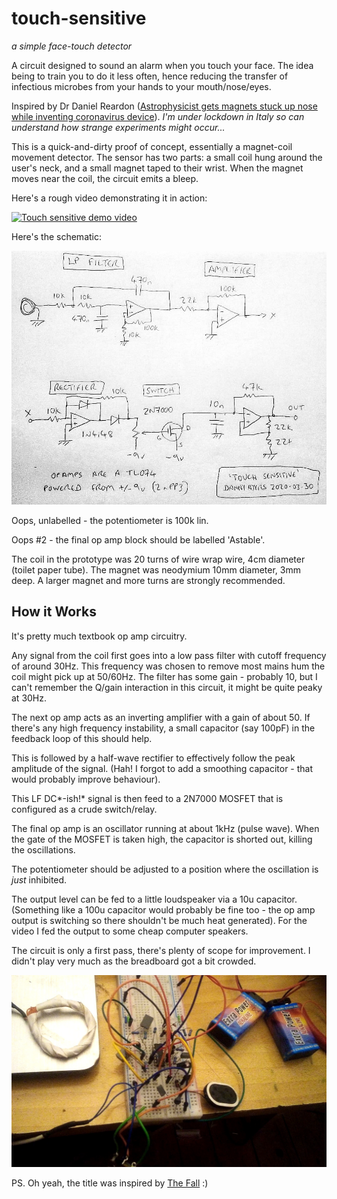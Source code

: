 # touch-sensitive
*a simple face-touch detector*

A circuit designed to sound an alarm when you touch your face. The idea being to train you to do it less often, hence reducing the transfer of infectious microbes from your hands to your mouth/nose/eyes.

Inspired by Dr Daniel Reardon ([Astrophysicist gets magnets stuck up nose while inventing coronavirus device](https://www.theguardian.com/australia-news/2020/mar/30/astrophysicist-gets-magnets-stuck-up-nose-while-inventing-coronavirus-device)). *I'm under lockdown in Italy so can understand how strange experiments might occur...*

This is a quick-and-dirty proof of concept, essentially a magnet-coil movement detector. The sensor has two parts: a small coil hung around the user's neck, and a small magnet taped to their wrist. When the magnet moves near the coil, the circuit emits a bleep.

Here's a rough video demonstrating it in action:

[![Touch sensitive demo video](https://img.youtube.com/vi/Q7eCi2-oiOE/0.jpg)](https://youtu.be/Q7eCi2-oiOE)

Here's the schematic:

![Touch-Sensitive Schematic](https://github.com/danja/touch-sensitive/blob/master/media/touch-sensitive-schematic.jpeg "schematic")

Oops, unlabelled - the potentiometer is 100k lin.

Oops #2 - the final op amp block should be labelled 'Astable'.

The coil in the prototype was 20 turns of wire wrap wire, 4cm diameter (toilet paper tube). The magnet was neodymium 10mm diameter, 3mm deep. A larger magnet and more turns are strongly recommended.

## How it Works

It's pretty much textbook op amp circuitry. 

Any signal from the coil first goes into a low pass filter with cutoff frequency of around 30Hz. This frequency was chosen to remove most mains hum the coil might pick up at 50/60Hz. The filter has some gain - probably 10, but I can't remember the Q/gain interaction in this circuit, it might be quite peaky at 30Hz.

The next op amp acts as an inverting amplifier with a gain of about 50. If there's any high frequency instability, a small capacitor (say 100pF) in the feedback loop of this should help. 

This is followed by a half-wave rectifier to effectively follow the peak amplitude of the signal. (Hah! I forgot to add a smoothing capacitor - that would probably improve behaviour).

This LF DC*-ish!* signal is then feed to a 2N7000 MOSFET that is configured as a crude switch/relay. 

The final op amp is an oscillator running at about 1kHz (pulse wave). When the gate of the MOSFET is taken high, the capacitor is shorted out, killing the oscillations. 

The potentiometer should be adjusted to a position where the oscillation is *just* inhibited. 
 
The output level can be fed to a little loudspeaker via a 10u capacitor. (Something like a 100u capacitor would probably be fine too - the op amp output is switching so there shouldn't be much heat generated). For the video I fed the output to some cheap computer speakers.

The circuit is only a first pass, there's plenty of scope for improvement. I didn't play very much as the breadboard got a bit crowded.

![Touch-Sensitive Spaghetti](https://github.com/danja/touch-sensitive/blob/master/media/spaghetti.jpeg "spaghetti")

PS. Oh yeah, the title was inspired by [The Fall](https://www.youtube.com/watch?v=i90EMCj98es) :)








 

